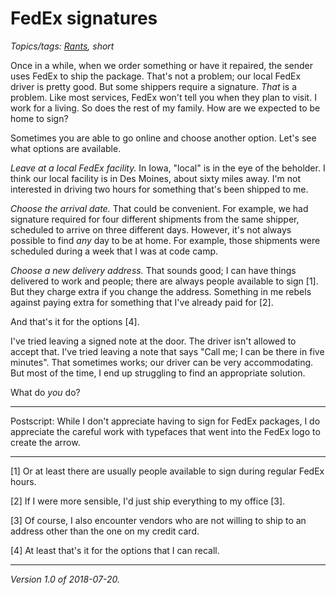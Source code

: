 FedEx signatures
================

*Topics/tags: [Rants](index-rants), short*

Once in a while, when we order something or have it repaired, the sender
uses FedEx to ship the package.  That's not a problem; our local FedEx
driver is pretty good.  But some shippers require a signature.  *That* is
a problem.  Like most services, FedEx won't tell you when they plan
to visit.  I work for a living.  So does the rest of my family.  How
are we expected to be home to sign?

Sometimes you are able to go online and choose another option.  Let's see
what options are available. 

*Leave at a local FedEx facility.*  In Iowa, "local" is in the eye of
the beholder.  I think our local facility is in Des Moines, about sixty
miles away.  I'm not interested in driving two hours for something that's
been shipped to me.

*Choose the arrival date.*  That could be convenient.  For example,
we had signature required for four different shipments from the same
shipper, scheduled to arrive on three different days.  However, it's
not always possible to find *any* day to be at home.  For example,
those shipments were scheduled during a week that I was at code camp.

*Choose a new delivery address.*  That sounds good; I can have things
delivered to work and people; there are always people available to sign
[1]. But they charge extra if you change the address.  Something in me
rebels against paying extra for something that I've already paid for [2].

And that's it for the options [4].

I've tried leaving a signed note at the door.  The driver isn't allowed
to accept that.  I've tried leaving a note that says "Call me; I can be
there in five minutes".  That sometimes works; our driver can be very
accommodating.  But most of the time, I end up struggling to find an
appropriate solution.

What do *you* do?

---

Postscript: While I don't appreciate having to sign for FedEx packages,
I do appreciate the careful work with typefaces that went into the FedEx
logo to create the arrow.

---

[1] Or at least there are usually people available to sign during regular
FedEx hours.

[2] If I were more sensible, I'd just ship everything to my office [3].

[3] Of course, I also encounter vendors who are not willing to ship to
an address other than the one on my credit card.

[4] At least that's it for the options that I can recall.

---

*Version 1.0 of 2018-07-20.*
